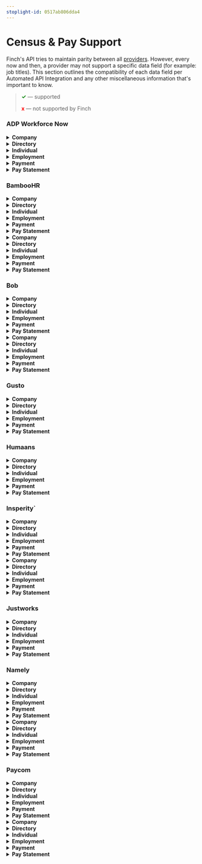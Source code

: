 ```yaml
---
stoplight-id: 0517ab806dda4
---
```


# Census & Pay Support

Finch's API tries to maintain parity between all [providers](./Providers.md). However, every now and then, a provider may not support a specific data field (for example: job titles). This section outlines the compatibility of each data field per Automated API Integration and any other miscellaneous information that's important to know.

<!-- theme: info -->

> <strong><span style="color:green">✓</span></strong> — supported
>
> <strong><span style="color:red">x</span></strong> — not supported by Finch

### ADP Workforce Now
<!--
type: tab
title: Credentials
-->
<details>
<summary><strong style="display:inline">Company</strong></summary>


  Field | Support
  ---- | -----
  `id` | <strong><span style="color:green">✓</span></strong>
  `legal_name` | <strong><span style="color:green">✓</span></strong>
  `entity.type` | <strong><span style="color:green">✓</span></strong>
  `entity.subtype` | <strong><span style="color:green">✓</span></strong>
  `primary_email` | <strong><span style="color:green">✓</span></strong>
  `primary_phone_number` | <strong><span style="color:green">✓</span></strong>
  `ein` | <strong><span style="color:green">✓</span></strong>
  `departments[]` | <strong><span style="color:green">✓</span></strong>
  `departments[].parent`| <strong><span style="color:green">✓</span></strong>
  `departments[].parent.name`| <strong><span style="color:green">✓</span></strong>
  `locations[].line1` | <strong><span style="color:red">x</span></strong>
  `locations[].line2` | <strong><span style="color:red">x</span></strong>
  `locations[].city` | <strong><span style="color:red">x</span></strong>
  `locations[].state` |<strong><span style="color:red">x</span></strong>
  `locations[].postal_code` | <strong><span style="color:red">x</span></strong>
  `locations[].country` | <strong><span style="color:red">x</span></strong>
  `accounts[].routing_number` | <strong><span style="color:red">x</span></strong>
  `accounts[].account_name` | <strong><span style="color:red">x</span></strong>
  `accounts[].institution_name` | <strong><span style="color:red">x</span></strong>
  `accounts[].account_type` | <strong><span style="color:red">x</span></strong>
  `accounts[].account_number` | <strong><span style="color:red">x</span></strong>

</details>

<details>
<summary><strong style="display:inline">Directory</strong></summary>

  Field | Support
  --- | ---
  `id` | <strong><span style="color:green">✓</span></strong>
  `first_name` | <strong><span style="color:green">✓</span></strong>
  `middle_name` | <strong><span style="color:green">✓</span></strong>
  `last_name` | <strong><span style="color:green">✓</span></strong>
  `manager.id` | <strong><span style="color:green">✓</span></strong>
  `department.name` | <strong><span style="color:green">✓</span></strong>
  `is_active` | <strong><span style="color:green">✓</span></strong>

</details>

<details>
<summary><strong style="display:inline">Individual</strong></summary>


  Field | Support
  --- | ---
  `id` | <strong><span style="color:green">✓</span></strong>
  `first_name` | <strong><span style="color:green">✓</span></strong>
  `middle_name` | <strong><span style="color:green">✓</span></strong>
  `last_name` | <strong><span style="color:green">✓</span></strong>
  `manager.id` | <strong><span style="color:green">✓</span></strong>
  `department.name` | <strong><span style="color:green">✓</span></strong>
  `is_active` | <strong><span style="color:green">✓</span></strong>

</details>

<details>
<summary><strong style="display:inline">Employment</strong></summary>


  Field | Support
  --- | ---
  `id` | <strong><span style="color:green">✓</span></strong>
  `first_name` | <strong><span style="color:green">✓</span></strong>
  `middle_name` | <strong><span style="color:green">✓</span></strong>
  `last_name` | <strong><span style="color:green">✓</span></strong>
  `manager.id` | <strong><span style="color:green">✓</span></strong>
  `department.name` | <strong><span style="color:green">✓</span></strong>
  `is_active` | <strong><span style="color:green">✓</span></strong>

</details>

<details>
<summary><strong style="display:inline">Payment</strong></summary>


  Field | Support
  --- | ---
  `id` | <strong><span style="color:green">✓</span></strong>
  `first_name` | <strong><span style="color:green">✓</span></strong>
  `middle_name` | <strong><span style="color:green">✓</span></strong>
  `last_name` | <strong><span style="color:green">✓</span></strong>
  `manager.id` | <strong><span style="color:green">✓</span></strong>
  `department.name` | <strong><span style="color:green">✓</span></strong>
  `is_active` | <strong><span style="color:green">✓</span></strong>

</details>

<details>
<summary><strong style="display:inline">Pay Statement</strong></summary>


  Field | Support
  --- | ---
  `id` | <strong><span style="color:green">✓</span></strong>
  `first_name` | <strong><span style="color:green">✓</span></strong>
  `middle_name` | <strong><span style="color:green">✓</span></strong>
  `last_name` | <strong><span style="color:green">✓</span></strong>
  `manager.id` | <strong><span style="color:green">✓</span></strong>
  `department.name` | <strong><span style="color:green">✓</span></strong>
  `is_active` | <strong><span style="color:green">✓</span></strong>

</details>

<!-- type: tab-end -->

### BambooHR
<!--
type: tab
title: Credentials
-->
<details>
<summary><strong style="display:inline">Company</strong></summary>


  Field | Support
  ---- | -----
  `id` | <strong><span style="color:green">✓</span></strong>
  `legal_name` | <strong><span style="color:green">✓</span></strong>
  `entity.type` | <strong><span style="color:green">✓</span></strong>
  `entity.subtype` | <strong><span style="color:green">✓</span></strong>
  `primary_email` | <strong><span style="color:green">✓</span></strong>
  `primary_phone_number` | <strong><span style="color:green">✓</span></strong>
  `ein` | <strong><span style="color:green">✓</span></strong>
  `departments[]` | <strong><span style="color:green">✓</span></strong>
  `departments[].parent`| <strong><span style="color:green">✓</span></strong>
  `departments[].parent.name`| <strong><span style="color:green">✓</span></strong>
  `locations[].line1` | <strong><span style="color:red">x</span></strong>
  `locations[].line2` | <strong><span style="color:red">x</span></strong>
  `locations[].city` | <strong><span style="color:red">x</span></strong>
  `locations[].state` |<strong><span style="color:red">x</span></strong>
  `locations[].postal_code` | <strong><span style="color:red">x</span></strong>
  `locations[].country` | <strong><span style="color:red">x</span></strong>
  `accounts[].routing_number` | <strong><span style="color:red">x</span></strong>
  `accounts[].account_name` | <strong><span style="color:red">x</span></strong>
  `accounts[].institution_name` | <strong><span style="color:red">x</span></strong>
  `accounts[].account_type` | <strong><span style="color:red">x</span></strong>
  `accounts[].account_number` | <strong><span style="color:red">x</span></strong>

</details>

<details>
<summary><strong style="display:inline">Directory</strong></summary>

  Field | Support
  --- | ---
  `id` | <strong><span style="color:green">✓</span></strong>
  `first_name` | <strong><span style="color:green">✓</span></strong>
  `middle_name` | <strong><span style="color:green">✓</span></strong>
  `last_name` | <strong><span style="color:green">✓</span></strong>
  `manager.id` | <strong><span style="color:green">✓</span></strong>
  `department.name` | <strong><span style="color:green">✓</span></strong>
  `is_active` | <strong><span style="color:green">✓</span></strong>

</details>

<details>
<summary><strong style="display:inline">Individual</strong></summary>


  Field | Support
  --- | ---
  `id` | <strong><span style="color:green">✓</span></strong>
  `first_name` | <strong><span style="color:green">✓</span></strong>
  `middle_name` | <strong><span style="color:green">✓</span></strong>
  `last_name` | <strong><span style="color:green">✓</span></strong>
  `manager.id` | <strong><span style="color:green">✓</span></strong>
  `department.name` | <strong><span style="color:green">✓</span></strong>
  `is_active` | <strong><span style="color:green">✓</span></strong>

</details>

<details>
<summary><strong style="display:inline">Employment</strong></summary>


  Field | Support
  --- | ---
  `id` | <strong><span style="color:green">✓</span></strong>
  `first_name` | <strong><span style="color:green">✓</span></strong>
  `middle_name` | <strong><span style="color:green">✓</span></strong>
  `last_name` | <strong><span style="color:green">✓</span></strong>
  `manager.id` | <strong><span style="color:green">✓</span></strong>
  `department.name` | <strong><span style="color:green">✓</span></strong>
  `is_active` | <strong><span style="color:green">✓</span></strong>

</details>

<details>
<summary><strong style="display:inline">Payment</strong></summary>


  Field | Support
  --- | ---
  `id` | <strong><span style="color:green">✓</span></strong>
  `first_name` | <strong><span style="color:green">✓</span></strong>
  `middle_name` | <strong><span style="color:green">✓</span></strong>
  `last_name` | <strong><span style="color:green">✓</span></strong>
  `manager.id` | <strong><span style="color:green">✓</span></strong>
  `department.name` | <strong><span style="color:green">✓</span></strong>
  `is_active` | <strong><span style="color:green">✓</span></strong>

</details>

<details>
<summary><strong style="display:inline">Pay Statement</strong></summary>


  Field | Support
  --- | ---
  `id` | <strong><span style="color:green">✓</span></strong>
  `first_name` | <strong><span style="color:green">✓</span></strong>
  `middle_name` | <strong><span style="color:green">✓</span></strong>
  `last_name` | <strong><span style="color:green">✓</span></strong>
  `manager.id` | <strong><span style="color:green">✓</span></strong>
  `department.name` | <strong><span style="color:green">✓</span></strong>
  `is_active` | <strong><span style="color:green">✓</span></strong>

</details>


<!--
type: tab
title: API
-->
<details>
<summary><strong style="display:inline">Company</strong></summary>


  Field | Support
  ---- | -----
  `id` | <strong><span style="color:green">✓</span></strong>
  `legal_name` | <strong><span style="color:green">✓</span></strong>
  `entity.type` | <strong><span style="color:green">✓</span></strong>
  `entity.subtype` | <strong><span style="color:green">✓</span></strong>
  `primary_email` | <strong><span style="color:green">✓</span></strong>
  `primary_phone_number` | <strong><span style="color:green">✓</span></strong>
  `ein` | <strong><span style="color:green">✓</span></strong>
  `departments[]` | <strong><span style="color:green">✓</span></strong>
  `departments[].parent`| <strong><span style="color:green">✓</span></strong>
  `departments[].parent.name`| <strong><span style="color:green">✓</span></strong>
  `locations[].line1` | <strong><span style="color:red">x</span></strong>
  `locations[].line2` | <strong><span style="color:red">x</span></strong>
  `locations[].city` | <strong><span style="color:red">x</span></strong>
  `locations[].state` |<strong><span style="color:red">x</span></strong>
  `locations[].postal_code` | <strong><span style="color:red">x</span></strong>
  `locations[].country` | <strong><span style="color:red">x</span></strong>
  `accounts[].routing_number` | <strong><span style="color:red">x</span></strong>
  `accounts[].account_name` | <strong><span style="color:red">x</span></strong>
  `accounts[].institution_name` | <strong><span style="color:red">x</span></strong>
  `accounts[].account_type` | <strong><span style="color:red">x</span></strong>
  `accounts[].account_number` | <strong><span style="color:red">x</span></strong>

</details>

<details>
<summary><strong style="display:inline">Directory</strong></summary>

  Field | Support
  --- | ---
  `id` | <strong><span style="color:green">✓</span></strong>
  `first_name` | <strong><span style="color:green">✓</span></strong>
  `middle_name` | <strong><span style="color:green">✓</span></strong>
  `last_name` | <strong><span style="color:green">✓</span></strong>
  `manager.id` | <strong><span style="color:green">✓</span></strong>
  `department.name` | <strong><span style="color:green">✓</span></strong>
  `is_active` | <strong><span style="color:green">✓</span></strong>

</details>

<details>
<summary><strong style="display:inline">Individual</strong></summary>


  Field | Support
  --- | ---
  `id` | <strong><span style="color:green">✓</span></strong>
  `first_name` | <strong><span style="color:green">✓</span></strong>
  `middle_name` | <strong><span style="color:green">✓</span></strong>
  `last_name` | <strong><span style="color:green">✓</span></strong>
  `manager.id` | <strong><span style="color:green">✓</span></strong>
  `department.name` | <strong><span style="color:green">✓</span></strong>
  `is_active` | <strong><span style="color:green">✓</span></strong>

</details>

<details>
<summary><strong style="display:inline">Employment</strong></summary>


  Field | Support
  --- | ---
  `id` | <strong><span style="color:green">✓</span></strong>
  `first_name` | <strong><span style="color:green">✓</span></strong>
  `middle_name` | <strong><span style="color:green">✓</span></strong>
  `last_name` | <strong><span style="color:green">✓</span></strong>
  `manager.id` | <strong><span style="color:green">✓</span></strong>
  `department.name` | <strong><span style="color:green">✓</span></strong>
  `is_active` | <strong><span style="color:green">✓</span></strong>

</details>

<details>
<summary><strong style="display:inline">Payment</strong></summary>


  Field | Support
  --- | ---
  `id` | <strong><span style="color:green">✓</span></strong>
  `first_name` | <strong><span style="color:green">✓</span></strong>
  `middle_name` | <strong><span style="color:green">✓</span></strong>
  `last_name` | <strong><span style="color:green">✓</span></strong>
  `manager.id` | <strong><span style="color:green">✓</span></strong>
  `department.name` | <strong><span style="color:green">✓</span></strong>
  `is_active` | <strong><span style="color:green">✓</span></strong>

</details>

<details>
<summary><strong style="display:inline">Pay Statement</strong></summary>


  Field | Support
  --- | ---
  `id` | <strong><span style="color:green">✓</span></strong>
  `first_name` | <strong><span style="color:green">✓</span></strong>
  `middle_name` | <strong><span style="color:green">✓</span></strong>
  `last_name` | <strong><span style="color:green">✓</span></strong>
  `manager.id` | <strong><span style="color:green">✓</span></strong>
  `department.name` | <strong><span style="color:green">✓</span></strong>
  `is_active` | <strong><span style="color:green">✓</span></strong>

</details>

<!-- type: tab-end -->

### Bob
<!--
type: tab
title: Credentials
-->
<details>
<summary><strong style="display:inline">Company</strong></summary>


  Field | Support
  ---- | -----
  `id` | <strong><span style="color:green">✓</span></strong>
  `legal_name` | <strong><span style="color:green">✓</span></strong>
  `entity.type` | <strong><span style="color:green">✓</span></strong>
  `entity.subtype` | <strong><span style="color:green">✓</span></strong>
  `primary_email` | <strong><span style="color:green">✓</span></strong>
  `primary_phone_number` | <strong><span style="color:green">✓</span></strong>
  `ein` | <strong><span style="color:green">✓</span></strong>
  `departments[]` | <strong><span style="color:green">✓</span></strong>
  `departments[].parent`| <strong><span style="color:green">✓</span></strong>
  `departments[].parent.name`| <strong><span style="color:green">✓</span></strong>
  `locations[].line1` | <strong><span style="color:red">x</span></strong>
  `locations[].line2` | <strong><span style="color:red">x</span></strong>
  `locations[].city` | <strong><span style="color:red">x</span></strong>
  `locations[].state` |<strong><span style="color:red">x</span></strong>
  `locations[].postal_code` | <strong><span style="color:red">x</span></strong>
  `locations[].country` | <strong><span style="color:red">x</span></strong>
  `accounts[].routing_number` | <strong><span style="color:red">x</span></strong>
  `accounts[].account_name` | <strong><span style="color:red">x</span></strong>
  `accounts[].institution_name` | <strong><span style="color:red">x</span></strong>
  `accounts[].account_type` | <strong><span style="color:red">x</span></strong>
  `accounts[].account_number` | <strong><span style="color:red">x</span></strong>

</details>

<details>
<summary><strong style="display:inline">Directory</strong></summary>

  Field | Support
  --- | ---
  `id` | <strong><span style="color:green">✓</span></strong>
  `first_name` | <strong><span style="color:green">✓</span></strong>
  `middle_name` | <strong><span style="color:green">✓</span></strong>
  `last_name` | <strong><span style="color:green">✓</span></strong>
  `manager.id` | <strong><span style="color:green">✓</span></strong>
  `department.name` | <strong><span style="color:green">✓</span></strong>
  `is_active` | <strong><span style="color:green">✓</span></strong>

</details>

<details>
<summary><strong style="display:inline">Individual</strong></summary>


  Field | Support
  --- | ---
  `id` | <strong><span style="color:green">✓</span></strong>
  `first_name` | <strong><span style="color:green">✓</span></strong>
  `middle_name` | <strong><span style="color:green">✓</span></strong>
  `last_name` | <strong><span style="color:green">✓</span></strong>
  `manager.id` | <strong><span style="color:green">✓</span></strong>
  `department.name` | <strong><span style="color:green">✓</span></strong>
  `is_active` | <strong><span style="color:green">✓</span></strong>

</details>

<details>
<summary><strong style="display:inline">Employment</strong></summary>


  Field | Support
  --- | ---
  `id` | <strong><span style="color:green">✓</span></strong>
  `first_name` | <strong><span style="color:green">✓</span></strong>
  `middle_name` | <strong><span style="color:green">✓</span></strong>
  `last_name` | <strong><span style="color:green">✓</span></strong>
  `manager.id` | <strong><span style="color:green">✓</span></strong>
  `department.name` | <strong><span style="color:green">✓</span></strong>
  `is_active` | <strong><span style="color:green">✓</span></strong>

</details>

<details>
<summary><strong style="display:inline">Payment</strong></summary>


  Field | Support
  --- | ---
  `id` | <strong><span style="color:green">✓</span></strong>
  `first_name` | <strong><span style="color:green">✓</span></strong>
  `middle_name` | <strong><span style="color:green">✓</span></strong>
  `last_name` | <strong><span style="color:green">✓</span></strong>
  `manager.id` | <strong><span style="color:green">✓</span></strong>
  `department.name` | <strong><span style="color:green">✓</span></strong>
  `is_active` | <strong><span style="color:green">✓</span></strong>

</details>

<details>
<summary><strong style="display:inline">Pay Statement</strong></summary>


  Field | Support
  --- | ---
  `id` | <strong><span style="color:green">✓</span></strong>
  `first_name` | <strong><span style="color:green">✓</span></strong>
  `middle_name` | <strong><span style="color:green">✓</span></strong>
  `last_name` | <strong><span style="color:green">✓</span></strong>
  `manager.id` | <strong><span style="color:green">✓</span></strong>
  `department.name` | <strong><span style="color:green">✓</span></strong>
  `is_active` | <strong><span style="color:green">✓</span></strong>

</details>

<!--
type: tab
title: API
-->
<details>
<summary><strong style="display:inline">Company</strong></summary>


  Field | Support
  ---- | -----
  `id` | <strong><span style="color:green">✓</span></strong>
  `legal_name` | <strong><span style="color:green">✓</span></strong>
  `entity.type` | <strong><span style="color:green">✓</span></strong>
  `entity.subtype` | <strong><span style="color:green">✓</span></strong>
  `primary_email` | <strong><span style="color:green">✓</span></strong>
  `primary_phone_number` | <strong><span style="color:green">✓</span></strong>
  `ein` | <strong><span style="color:green">✓</span></strong>
  `departments[]` | <strong><span style="color:green">✓</span></strong>
  `departments[].parent`| <strong><span style="color:green">✓</span></strong>
  `departments[].parent.name`| <strong><span style="color:green">✓</span></strong>
  `locations[].line1` | <strong><span style="color:red">x</span></strong>
  `locations[].line2` | <strong><span style="color:red">x</span></strong>
  `locations[].city` | <strong><span style="color:red">x</span></strong>
  `locations[].state` |<strong><span style="color:red">x</span></strong>
  `locations[].postal_code` | <strong><span style="color:red">x</span></strong>
  `locations[].country` | <strong><span style="color:red">x</span></strong>
  `accounts[].routing_number` | <strong><span style="color:red">x</span></strong>
  `accounts[].account_name` | <strong><span style="color:red">x</span></strong>
  `accounts[].institution_name` | <strong><span style="color:red">x</span></strong>
  `accounts[].account_type` | <strong><span style="color:red">x</span></strong>
  `accounts[].account_number` | <strong><span style="color:red">x</span></strong>

</details>

<details>
<summary><strong style="display:inline">Directory</strong></summary>

  Field | Support
  --- | ---
  `id` | <strong><span style="color:green">✓</span></strong>
  `first_name` | <strong><span style="color:green">✓</span></strong>
  `middle_name` | <strong><span style="color:green">✓</span></strong>
  `last_name` | <strong><span style="color:green">✓</span></strong>
  `manager.id` | <strong><span style="color:green">✓</span></strong>
  `department.name` | <strong><span style="color:green">✓</span></strong>
  `is_active` | <strong><span style="color:green">✓</span></strong>

</details>

<details>
<summary><strong style="display:inline">Individual</strong></summary>


  Field | Support
  --- | ---
  `id` | <strong><span style="color:green">✓</span></strong>
  `first_name` | <strong><span style="color:green">✓</span></strong>
  `middle_name` | <strong><span style="color:green">✓</span></strong>
  `last_name` | <strong><span style="color:green">✓</span></strong>
  `manager.id` | <strong><span style="color:green">✓</span></strong>
  `department.name` | <strong><span style="color:green">✓</span></strong>
  `is_active` | <strong><span style="color:green">✓</span></strong>

</details>

<details>
<summary><strong style="display:inline">Employment</strong></summary>


  Field | Support
  --- | ---
  `id` | <strong><span style="color:green">✓</span></strong>
  `first_name` | <strong><span style="color:green">✓</span></strong>
  `middle_name` | <strong><span style="color:green">✓</span></strong>
  `last_name` | <strong><span style="color:green">✓</span></strong>
  `manager.id` | <strong><span style="color:green">✓</span></strong>
  `department.name` | <strong><span style="color:green">✓</span></strong>
  `is_active` | <strong><span style="color:green">✓</span></strong>

</details>

<details>
<summary><strong style="display:inline">Payment</strong></summary>


  Field | Support
  --- | ---
  `id` | <strong><span style="color:green">✓</span></strong>
  `first_name` | <strong><span style="color:green">✓</span></strong>
  `middle_name` | <strong><span style="color:green">✓</span></strong>
  `last_name` | <strong><span style="color:green">✓</span></strong>
  `manager.id` | <strong><span style="color:green">✓</span></strong>
  `department.name` | <strong><span style="color:green">✓</span></strong>
  `is_active` | <strong><span style="color:green">✓</span></strong>

</details>

<details>
<summary><strong style="display:inline">Pay Statement</strong></summary>


  Field | Support
  --- | ---
  `id` | <strong><span style="color:green">✓</span></strong>
  `first_name` | <strong><span style="color:green">✓</span></strong>
  `middle_name` | <strong><span style="color:green">✓</span></strong>
  `last_name` | <strong><span style="color:green">✓</span></strong>
  `manager.id` | <strong><span style="color:green">✓</span></strong>
  `department.name` | <strong><span style="color:green">✓</span></strong>
  `is_active` | <strong><span style="color:green">✓</span></strong>

</details>

<!-- type: tab-end -->

### Gusto
<!--
type: tab
title: Credentials
-->
<details>
<summary><strong style="display:inline">Company</strong></summary>


  Field | Support
  ---- | -----
  `id` | <strong><span style="color:green">✓</span></strong>
  `legal_name` | <strong><span style="color:green">✓</span></strong>
  `entity.type` | <strong><span style="color:green">✓</span></strong>
  `entity.subtype` | <strong><span style="color:green">✓</span></strong>
  `primary_email` | <strong><span style="color:green">✓</span></strong>
  `primary_phone_number` | <strong><span style="color:green">✓</span></strong>
  `ein` | <strong><span style="color:green">✓</span></strong>
  `departments[]` | <strong><span style="color:green">✓</span></strong>
  `departments[].parent`| <strong><span style="color:green">✓</span></strong>
  `departments[].parent.name`| <strong><span style="color:green">✓</span></strong>
  `locations[].line1` | <strong><span style="color:red">x</span></strong>
  `locations[].line2` | <strong><span style="color:red">x</span></strong>
  `locations[].city` | <strong><span style="color:red">x</span></strong>
  `locations[].state` |<strong><span style="color:red">x</span></strong>
  `locations[].postal_code` | <strong><span style="color:red">x</span></strong>
  `locations[].country` | <strong><span style="color:red">x</span></strong>
  `accounts[].routing_number` | <strong><span style="color:red">x</span></strong>
  `accounts[].account_name` | <strong><span style="color:red">x</span></strong>
  `accounts[].institution_name` | <strong><span style="color:red">x</span></strong>
  `accounts[].account_type` | <strong><span style="color:red">x</span></strong>
  `accounts[].account_number` | <strong><span style="color:red">x</span></strong>

</details>

<details>
<summary><strong style="display:inline">Directory</strong></summary>

  Field | Support
  --- | ---
  `id` | <strong><span style="color:green">✓</span></strong>
  `first_name` | <strong><span style="color:green">✓</span></strong>
  `middle_name` | <strong><span style="color:green">✓</span></strong>
  `last_name` | <strong><span style="color:green">✓</span></strong>
  `manager.id` | <strong><span style="color:green">✓</span></strong>
  `department.name` | <strong><span style="color:green">✓</span></strong>
  `is_active` | <strong><span style="color:green">✓</span></strong>

</details>

<details>
<summary><strong style="display:inline">Individual</strong></summary>


  Field | Support
  --- | ---
  `id` | <strong><span style="color:green">✓</span></strong>
  `first_name` | <strong><span style="color:green">✓</span></strong>
  `middle_name` | <strong><span style="color:green">✓</span></strong>
  `last_name` | <strong><span style="color:green">✓</span></strong>
  `manager.id` | <strong><span style="color:green">✓</span></strong>
  `department.name` | <strong><span style="color:green">✓</span></strong>
  `is_active` | <strong><span style="color:green">✓</span></strong>

</details>

<details>
<summary><strong style="display:inline">Employment</strong></summary>


  Field | Support
  --- | ---
  `id` | <strong><span style="color:green">✓</span></strong>
  `first_name` | <strong><span style="color:green">✓</span></strong>
  `middle_name` | <strong><span style="color:green">✓</span></strong>
  `last_name` | <strong><span style="color:green">✓</span></strong>
  `manager.id` | <strong><span style="color:green">✓</span></strong>
  `department.name` | <strong><span style="color:green">✓</span></strong>
  `is_active` | <strong><span style="color:green">✓</span></strong>

</details>

<details>
<summary><strong style="display:inline">Payment</strong></summary>


  Field | Support
  --- | ---
  `id` | <strong><span style="color:green">✓</span></strong>
  `first_name` | <strong><span style="color:green">✓</span></strong>
  `middle_name` | <strong><span style="color:green">✓</span></strong>
  `last_name` | <strong><span style="color:green">✓</span></strong>
  `manager.id` | <strong><span style="color:green">✓</span></strong>
  `department.name` | <strong><span style="color:green">✓</span></strong>
  `is_active` | <strong><span style="color:green">✓</span></strong>

</details>

<details>
<summary><strong style="display:inline">Pay Statement</strong></summary>


  Field | Support
  --- | ---
  `id` | <strong><span style="color:green">✓</span></strong>
  `first_name` | <strong><span style="color:green">✓</span></strong>
  `middle_name` | <strong><span style="color:green">✓</span></strong>
  `last_name` | <strong><span style="color:green">✓</span></strong>
  `manager.id` | <strong><span style="color:green">✓</span></strong>
  `department.name` | <strong><span style="color:green">✓</span></strong>
  `is_active` | <strong><span style="color:green">✓</span></strong>

</details>

<!-- type: tab-end -->

### Humaans
<!--
type: tab
title: API
-->
<details>
<summary><strong style="display:inline">Company</strong></summary>


  Field | Support
  ---- | -----
  `id` | <strong><span style="color:green">✓</span></strong>
  `legal_name` | <strong><span style="color:green">✓</span></strong>
  `entity.type` | <strong><span style="color:green">✓</span></strong>
  `entity.subtype` | <strong><span style="color:green">✓</span></strong>
  `primary_email` | <strong><span style="color:green">✓</span></strong>
  `primary_phone_number` | <strong><span style="color:green">✓</span></strong>
  `ein` | <strong><span style="color:green">✓</span></strong>
  `departments[]` | <strong><span style="color:green">✓</span></strong>
  `departments[].parent`| <strong><span style="color:green">✓</span></strong>
  `departments[].parent.name`| <strong><span style="color:green">✓</span></strong>
  `locations[].line1` | <strong><span style="color:red">x</span></strong>
  `locations[].line2` | <strong><span style="color:red">x</span></strong>
  `locations[].city` | <strong><span style="color:red">x</span></strong>
  `locations[].state` |<strong><span style="color:red">x</span></strong>
  `locations[].postal_code` | <strong><span style="color:red">x</span></strong>
  `locations[].country` | <strong><span style="color:red">x</span></strong>
  `accounts[].routing_number` | <strong><span style="color:red">x</span></strong>
  `accounts[].account_name` | <strong><span style="color:red">x</span></strong>
  `accounts[].institution_name` | <strong><span style="color:red">x</span></strong>
  `accounts[].account_type` | <strong><span style="color:red">x</span></strong>
  `accounts[].account_number` | <strong><span style="color:red">x</span></strong>

</details>

<details>
<summary><strong style="display:inline">Directory</strong></summary>

  Field | Support
  --- | ---
  `id` | <strong><span style="color:green">✓</span></strong>
  `first_name` | <strong><span style="color:green">✓</span></strong>
  `middle_name` | <strong><span style="color:green">✓</span></strong>
  `last_name` | <strong><span style="color:green">✓</span></strong>
  `manager.id` | <strong><span style="color:green">✓</span></strong>
  `department.name` | <strong><span style="color:green">✓</span></strong>
  `is_active` | <strong><span style="color:green">✓</span></strong>

</details>

<details>
<summary><strong style="display:inline">Individual</strong></summary>


  Field | Support
  --- | ---
  `id` | <strong><span style="color:green">✓</span></strong>
  `first_name` | <strong><span style="color:green">✓</span></strong>
  `middle_name` | <strong><span style="color:green">✓</span></strong>
  `last_name` | <strong><span style="color:green">✓</span></strong>
  `manager.id` | <strong><span style="color:green">✓</span></strong>
  `department.name` | <strong><span style="color:green">✓</span></strong>
  `is_active` | <strong><span style="color:green">✓</span></strong>

</details>

<details>
<summary><strong style="display:inline">Employment</strong></summary>


  Field | Support
  --- | ---
  `id` | <strong><span style="color:green">✓</span></strong>
  `first_name` | <strong><span style="color:green">✓</span></strong>
  `middle_name` | <strong><span style="color:green">✓</span></strong>
  `last_name` | <strong><span style="color:green">✓</span></strong>
  `manager.id` | <strong><span style="color:green">✓</span></strong>
  `department.name` | <strong><span style="color:green">✓</span></strong>
  `is_active` | <strong><span style="color:green">✓</span></strong>

</details>

<details>
<summary><strong style="display:inline">Payment</strong></summary>


  Field | Support
  --- | ---
  `id` | <strong><span style="color:green">✓</span></strong>
  `first_name` | <strong><span style="color:green">✓</span></strong>
  `middle_name` | <strong><span style="color:green">✓</span></strong>
  `last_name` | <strong><span style="color:green">✓</span></strong>
  `manager.id` | <strong><span style="color:green">✓</span></strong>
  `department.name` | <strong><span style="color:green">✓</span></strong>
  `is_active` | <strong><span style="color:green">✓</span></strong>

</details>

<details>
<summary><strong style="display:inline">Pay Statement</strong></summary>


  Field | Support
  --- | ---
  `id` | <strong><span style="color:green">✓</span></strong>
  `first_name` | <strong><span style="color:green">✓</span></strong>
  `middle_name` | <strong><span style="color:green">✓</span></strong>
  `last_name` | <strong><span style="color:green">✓</span></strong>
  `manager.id` | <strong><span style="color:green">✓</span></strong>
  `department.name` | <strong><span style="color:green">✓</span></strong>
  `is_active` | <strong><span style="color:green">✓</span></strong>

</details>

<!-- type: tab-end -->

### Insperity`
<!--
type: tab
title: Credentials
-->
<details>
<summary><strong style="display:inline">Company</strong></summary>


  Field | Support
  ---- | -----
  `id` | <strong><span style="color:green">✓</span></strong>
  `legal_name` | <strong><span style="color:green">✓</span></strong>
  `entity.type` | <strong><span style="color:green">✓</span></strong>
  `entity.subtype` | <strong><span style="color:green">✓</span></strong>
  `primary_email` | <strong><span style="color:green">✓</span></strong>
  `primary_phone_number` | <strong><span style="color:green">✓</span></strong>
  `ein` | <strong><span style="color:green">✓</span></strong>
  `departments[]` | <strong><span style="color:green">✓</span></strong>
  `departments[].parent`| <strong><span style="color:green">✓</span></strong>
  `departments[].parent.name`| <strong><span style="color:green">✓</span></strong>
  `locations[].line1` | <strong><span style="color:red">x</span></strong>
  `locations[].line2` | <strong><span style="color:red">x</span></strong>
  `locations[].city` | <strong><span style="color:red">x</span></strong>
  `locations[].state` |<strong><span style="color:red">x</span></strong>
  `locations[].postal_code` | <strong><span style="color:red">x</span></strong>
  `locations[].country` | <strong><span style="color:red">x</span></strong>
  `accounts[].routing_number` | <strong><span style="color:red">x</span></strong>
  `accounts[].account_name` | <strong><span style="color:red">x</span></strong>
  `accounts[].institution_name` | <strong><span style="color:red">x</span></strong>
  `accounts[].account_type` | <strong><span style="color:red">x</span></strong>
  `accounts[].account_number` | <strong><span style="color:red">x</span></strong>

</details>

<details>
<summary><strong style="display:inline">Directory</strong></summary>

  Field | Support
  --- | ---
  `id` | <strong><span style="color:green">✓</span></strong>
  `first_name` | <strong><span style="color:green">✓</span></strong>
  `middle_name` | <strong><span style="color:green">✓</span></strong>
  `last_name` | <strong><span style="color:green">✓</span></strong>
  `manager.id` | <strong><span style="color:green">✓</span></strong>
  `department.name` | <strong><span style="color:green">✓</span></strong>
  `is_active` | <strong><span style="color:green">✓</span></strong>

</details>

<details>
<summary><strong style="display:inline">Individual</strong></summary>


  Field | Support
  --- | ---
  `id` | <strong><span style="color:green">✓</span></strong>
  `first_name` | <strong><span style="color:green">✓</span></strong>
  `middle_name` | <strong><span style="color:green">✓</span></strong>
  `last_name` | <strong><span style="color:green">✓</span></strong>
  `manager.id` | <strong><span style="color:green">✓</span></strong>
  `department.name` | <strong><span style="color:green">✓</span></strong>
  `is_active` | <strong><span style="color:green">✓</span></strong>

</details>

<details>
<summary><strong style="display:inline">Employment</strong></summary>


  Field | Support
  --- | ---
  `id` | <strong><span style="color:green">✓</span></strong>
  `first_name` | <strong><span style="color:green">✓</span></strong>
  `middle_name` | <strong><span style="color:green">✓</span></strong>
  `last_name` | <strong><span style="color:green">✓</span></strong>
  `manager.id` | <strong><span style="color:green">✓</span></strong>
  `department.name` | <strong><span style="color:green">✓</span></strong>
  `is_active` | <strong><span style="color:green">✓</span></strong>

</details>

<details>
<summary><strong style="display:inline">Payment</strong></summary>


  Field | Support
  --- | ---
  `id` | <strong><span style="color:green">✓</span></strong>
  `first_name` | <strong><span style="color:green">✓</span></strong>
  `middle_name` | <strong><span style="color:green">✓</span></strong>
  `last_name` | <strong><span style="color:green">✓</span></strong>
  `manager.id` | <strong><span style="color:green">✓</span></strong>
  `department.name` | <strong><span style="color:green">✓</span></strong>
  `is_active` | <strong><span style="color:green">✓</span></strong>

</details>

<details>
<summary><strong style="display:inline">Pay Statement</strong></summary>


  Field | Support
  --- | ---
  `id` | <strong><span style="color:green">✓</span></strong>
  `first_name` | <strong><span style="color:green">✓</span></strong>
  `middle_name` | <strong><span style="color:green">✓</span></strong>
  `last_name` | <strong><span style="color:green">✓</span></strong>
  `manager.id` | <strong><span style="color:green">✓</span></strong>
  `department.name` | <strong><span style="color:green">✓</span></strong>
  `is_active` | <strong><span style="color:green">✓</span></strong>

</details>

<!--
type: tab
title: API
-->
<details>
<summary><strong style="display:inline">Company</strong></summary>


  Field | Support
  ---- | -----
  `id` | <strong><span style="color:green">✓</span></strong>
  `legal_name` | <strong><span style="color:green">✓</span></strong>
  `entity.type` | <strong><span style="color:green">✓</span></strong>
  `entity.subtype` | <strong><span style="color:green">✓</span></strong>
  `primary_email` | <strong><span style="color:green">✓</span></strong>
  `primary_phone_number` | <strong><span style="color:green">✓</span></strong>
  `ein` | <strong><span style="color:green">✓</span></strong>
  `departments[]` | <strong><span style="color:green">✓</span></strong>
  `departments[].parent`| <strong><span style="color:green">✓</span></strong>
  `departments[].parent.name`| <strong><span style="color:green">✓</span></strong>
  `locations[].line1` | <strong><span style="color:red">x</span></strong>
  `locations[].line2` | <strong><span style="color:red">x</span></strong>
  `locations[].city` | <strong><span style="color:red">x</span></strong>
  `locations[].state` |<strong><span style="color:red">x</span></strong>
  `locations[].postal_code` | <strong><span style="color:red">x</span></strong>
  `locations[].country` | <strong><span style="color:red">x</span></strong>
  `accounts[].routing_number` | <strong><span style="color:red">x</span></strong>
  `accounts[].account_name` | <strong><span style="color:red">x</span></strong>
  `accounts[].institution_name` | <strong><span style="color:red">x</span></strong>
  `accounts[].account_type` | <strong><span style="color:red">x</span></strong>
  `accounts[].account_number` | <strong><span style="color:red">x</span></strong>

</details>

<details>
<summary><strong style="display:inline">Directory</strong></summary>

  Field | Support
  --- | ---
  `id` | <strong><span style="color:green">✓</span></strong>
  `first_name` | <strong><span style="color:green">✓</span></strong>
  `middle_name` | <strong><span style="color:green">✓</span></strong>
  `last_name` | <strong><span style="color:green">✓</span></strong>
  `manager.id` | <strong><span style="color:green">✓</span></strong>
  `department.name` | <strong><span style="color:green">✓</span></strong>
  `is_active` | <strong><span style="color:green">✓</span></strong>

</details>

<details>
<summary><strong style="display:inline">Individual</strong></summary>


  Field | Support
  --- | ---
  `id` | <strong><span style="color:green">✓</span></strong>
  `first_name` | <strong><span style="color:green">✓</span></strong>
  `middle_name` | <strong><span style="color:green">✓</span></strong>
  `last_name` | <strong><span style="color:green">✓</span></strong>
  `manager.id` | <strong><span style="color:green">✓</span></strong>
  `department.name` | <strong><span style="color:green">✓</span></strong>
  `is_active` | <strong><span style="color:green">✓</span></strong>

</details>

<details>
<summary><strong style="display:inline">Employment</strong></summary>


  Field | Support
  --- | ---
  `id` | <strong><span style="color:green">✓</span></strong>
  `first_name` | <strong><span style="color:green">✓</span></strong>
  `middle_name` | <strong><span style="color:green">✓</span></strong>
  `last_name` | <strong><span style="color:green">✓</span></strong>
  `manager.id` | <strong><span style="color:green">✓</span></strong>
  `department.name` | <strong><span style="color:green">✓</span></strong>
  `is_active` | <strong><span style="color:green">✓</span></strong>

</details>

<details>
<summary><strong style="display:inline">Payment</strong></summary>


  Field | Support
  --- | ---
  `id` | <strong><span style="color:green">✓</span></strong>
  `first_name` | <strong><span style="color:green">✓</span></strong>
  `middle_name` | <strong><span style="color:green">✓</span></strong>
  `last_name` | <strong><span style="color:green">✓</span></strong>
  `manager.id` | <strong><span style="color:green">✓</span></strong>
  `department.name` | <strong><span style="color:green">✓</span></strong>
  `is_active` | <strong><span style="color:green">✓</span></strong>

</details>

<details>
<summary><strong style="display:inline">Pay Statement</strong></summary>


  Field | Support
  --- | ---
  `id` | <strong><span style="color:green">✓</span></strong>
  `first_name` | <strong><span style="color:green">✓</span></strong>
  `middle_name` | <strong><span style="color:green">✓</span></strong>
  `last_name` | <strong><span style="color:green">✓</span></strong>
  `manager.id` | <strong><span style="color:green">✓</span></strong>
  `department.name` | <strong><span style="color:green">✓</span></strong>
  `is_active` | <strong><span style="color:green">✓</span></strong>

</details>

<!-- type: tab-end -->

### Justworks
<!--
type: tab
title: Credentials
-->
<details>
<summary><strong style="display:inline">Company</strong></summary>


  Field | Support
  ---- | -----
  `id` | <strong><span style="color:green">✓</span></strong>
  `legal_name` | <strong><span style="color:green">✓</span></strong>
  `entity.type` | <strong><span style="color:green">✓</span></strong>
  `entity.subtype` | <strong><span style="color:green">✓</span></strong>
  `primary_email` | <strong><span style="color:green">✓</span></strong>
  `primary_phone_number` | <strong><span style="color:green">✓</span></strong>
  `ein` | <strong><span style="color:green">✓</span></strong>
  `departments[]` | <strong><span style="color:green">✓</span></strong>
  `departments[].parent`| <strong><span style="color:green">✓</span></strong>
  `departments[].parent.name`| <strong><span style="color:green">✓</span></strong>
  `locations[].line1` | <strong><span style="color:red">x</span></strong>
  `locations[].line2` | <strong><span style="color:red">x</span></strong>
  `locations[].city` | <strong><span style="color:red">x</span></strong>
  `locations[].state` |<strong><span style="color:red">x</span></strong>
  `locations[].postal_code` | <strong><span style="color:red">x</span></strong>
  `locations[].country` | <strong><span style="color:red">x</span></strong>
  `accounts[].routing_number` | <strong><span style="color:red">x</span></strong>
  `accounts[].account_name` | <strong><span style="color:red">x</span></strong>
  `accounts[].institution_name` | <strong><span style="color:red">x</span></strong>
  `accounts[].account_type` | <strong><span style="color:red">x</span></strong>
  `accounts[].account_number` | <strong><span style="color:red">x</span></strong>

</details>

<details>
<summary><strong style="display:inline">Directory</strong></summary>

  Field | Support
  --- | ---
  `id` | <strong><span style="color:green">✓</span></strong>
  `first_name` | <strong><span style="color:green">✓</span></strong>
  `middle_name` | <strong><span style="color:green">✓</span></strong>
  `last_name` | <strong><span style="color:green">✓</span></strong>
  `manager.id` | <strong><span style="color:green">✓</span></strong>
  `department.name` | <strong><span style="color:green">✓</span></strong>
  `is_active` | <strong><span style="color:green">✓</span></strong>

</details>

<details>
<summary><strong style="display:inline">Individual</strong></summary>


  Field | Support
  --- | ---
  `id` | <strong><span style="color:green">✓</span></strong>
  `first_name` | <strong><span style="color:green">✓</span></strong>
  `middle_name` | <strong><span style="color:green">✓</span></strong>
  `last_name` | <strong><span style="color:green">✓</span></strong>
  `manager.id` | <strong><span style="color:green">✓</span></strong>
  `department.name` | <strong><span style="color:green">✓</span></strong>
  `is_active` | <strong><span style="color:green">✓</span></strong>

</details>

<details>
<summary><strong style="display:inline">Employment</strong></summary>


  Field | Support
  --- | ---
  `id` | <strong><span style="color:green">✓</span></strong>
  `first_name` | <strong><span style="color:green">✓</span></strong>
  `middle_name` | <strong><span style="color:green">✓</span></strong>
  `last_name` | <strong><span style="color:green">✓</span></strong>
  `manager.id` | <strong><span style="color:green">✓</span></strong>
  `department.name` | <strong><span style="color:green">✓</span></strong>
  `is_active` | <strong><span style="color:green">✓</span></strong>

</details>

<details>
<summary><strong style="display:inline">Payment</strong></summary>


  Field | Support
  --- | ---
  `id` | <strong><span style="color:green">✓</span></strong>
  `first_name` | <strong><span style="color:green">✓</span></strong>
  `middle_name` | <strong><span style="color:green">✓</span></strong>
  `last_name` | <strong><span style="color:green">✓</span></strong>
  `manager.id` | <strong><span style="color:green">✓</span></strong>
  `department.name` | <strong><span style="color:green">✓</span></strong>
  `is_active` | <strong><span style="color:green">✓</span></strong>

</details>

<details>
<summary><strong style="display:inline">Pay Statement</strong></summary>


  Field | Support
  --- | ---
  `id` | <strong><span style="color:green">✓</span></strong>
  `first_name` | <strong><span style="color:green">✓</span></strong>
  `middle_name` | <strong><span style="color:green">✓</span></strong>
  `last_name` | <strong><span style="color:green">✓</span></strong>
  `manager.id` | <strong><span style="color:green">✓</span></strong>
  `department.name` | <strong><span style="color:green">✓</span></strong>
  `is_active` | <strong><span style="color:green">✓</span></strong>

</details>

<!-- type: tab-end -->

### Namely
<!--
type: tab
title: Credentials
-->
<details>
<summary><strong style="display:inline">Company</strong></summary>


  Field | Support
  ---- | -----
  `id` | <strong><span style="color:green">✓</span></strong>
  `legal_name` | <strong><span style="color:green">✓</span></strong>
  `entity.type` | <strong><span style="color:green">✓</span></strong>
  `entity.subtype` | <strong><span style="color:green">✓</span></strong>
  `primary_email` | <strong><span style="color:green">✓</span></strong>
  `primary_phone_number` | <strong><span style="color:green">✓</span></strong>
  `ein` | <strong><span style="color:green">✓</span></strong>
  `departments[]` | <strong><span style="color:green">✓</span></strong>
  `departments[].parent`| <strong><span style="color:green">✓</span></strong>
  `departments[].parent.name`| <strong><span style="color:green">✓</span></strong>
  `locations[].line1` | <strong><span style="color:red">x</span></strong>
  `locations[].line2` | <strong><span style="color:red">x</span></strong>
  `locations[].city` | <strong><span style="color:red">x</span></strong>
  `locations[].state` |<strong><span style="color:red">x</span></strong>
  `locations[].postal_code` | <strong><span style="color:red">x</span></strong>
  `locations[].country` | <strong><span style="color:red">x</span></strong>
  `accounts[].routing_number` | <strong><span style="color:red">x</span></strong>
  `accounts[].account_name` | <strong><span style="color:red">x</span></strong>
  `accounts[].institution_name` | <strong><span style="color:red">x</span></strong>
  `accounts[].account_type` | <strong><span style="color:red">x</span></strong>
  `accounts[].account_number` | <strong><span style="color:red">x</span></strong>

</details>

<details>
<summary><strong style="display:inline">Directory</strong></summary>

  Field | Support
  --- | ---
  `id` | <strong><span style="color:green">✓</span></strong>
  `first_name` | <strong><span style="color:green">✓</span></strong>
  `middle_name` | <strong><span style="color:green">✓</span></strong>
  `last_name` | <strong><span style="color:green">✓</span></strong>
  `manager.id` | <strong><span style="color:green">✓</span></strong>
  `department.name` | <strong><span style="color:green">✓</span></strong>
  `is_active` | <strong><span style="color:green">✓</span></strong>

</details>

<details>
<summary><strong style="display:inline">Individual</strong></summary>


  Field | Support
  --- | ---
  `id` | <strong><span style="color:green">✓</span></strong>
  `first_name` | <strong><span style="color:green">✓</span></strong>
  `middle_name` | <strong><span style="color:green">✓</span></strong>
  `last_name` | <strong><span style="color:green">✓</span></strong>
  `manager.id` | <strong><span style="color:green">✓</span></strong>
  `department.name` | <strong><span style="color:green">✓</span></strong>
  `is_active` | <strong><span style="color:green">✓</span></strong>

</details>

<details>
<summary><strong style="display:inline">Employment</strong></summary>


  Field | Support
  --- | ---
  `id` | <strong><span style="color:green">✓</span></strong>
  `first_name` | <strong><span style="color:green">✓</span></strong>
  `middle_name` | <strong><span style="color:green">✓</span></strong>
  `last_name` | <strong><span style="color:green">✓</span></strong>
  `manager.id` | <strong><span style="color:green">✓</span></strong>
  `department.name` | <strong><span style="color:green">✓</span></strong>
  `is_active` | <strong><span style="color:green">✓</span></strong>

</details>

<details>
<summary><strong style="display:inline">Payment</strong></summary>


  Field | Support
  --- | ---
  `id` | <strong><span style="color:green">✓</span></strong>
  `first_name` | <strong><span style="color:green">✓</span></strong>
  `middle_name` | <strong><span style="color:green">✓</span></strong>
  `last_name` | <strong><span style="color:green">✓</span></strong>
  `manager.id` | <strong><span style="color:green">✓</span></strong>
  `department.name` | <strong><span style="color:green">✓</span></strong>
  `is_active` | <strong><span style="color:green">✓</span></strong>

</details>

<details>
<summary><strong style="display:inline">Pay Statement</strong></summary>


  Field | Support
  --- | ---
  `id` | <strong><span style="color:green">✓</span></strong>
  `first_name` | <strong><span style="color:green">✓</span></strong>
  `middle_name` | <strong><span style="color:green">✓</span></strong>
  `last_name` | <strong><span style="color:green">✓</span></strong>
  `manager.id` | <strong><span style="color:green">✓</span></strong>
  `department.name` | <strong><span style="color:green">✓</span></strong>
  `is_active` | <strong><span style="color:green">✓</span></strong>

</details>

<!--
type: tab
title: API
-->
<details>
<summary><strong style="display:inline">Company</strong></summary>


  Field | Support
  ---- | -----
  `id` | <strong><span style="color:green">✓</span></strong>
  `legal_name` | <strong><span style="color:green">✓</span></strong>
  `entity.type` | <strong><span style="color:green">✓</span></strong>
  `entity.subtype` | <strong><span style="color:green">✓</span></strong>
  `primary_email` | <strong><span style="color:green">✓</span></strong>
  `primary_phone_number` | <strong><span style="color:green">✓</span></strong>
  `ein` | <strong><span style="color:green">✓</span></strong>
  `departments[]` | <strong><span style="color:green">✓</span></strong>
  `departments[].parent`| <strong><span style="color:green">✓</span></strong>
  `departments[].parent.name`| <strong><span style="color:green">✓</span></strong>
  `locations[].line1` | <strong><span style="color:red">x</span></strong>
  `locations[].line2` | <strong><span style="color:red">x</span></strong>
  `locations[].city` | <strong><span style="color:red">x</span></strong>
  `locations[].state` |<strong><span style="color:red">x</span></strong>
  `locations[].postal_code` | <strong><span style="color:red">x</span></strong>
  `locations[].country` | <strong><span style="color:red">x</span></strong>
  `accounts[].routing_number` | <strong><span style="color:red">x</span></strong>
  `accounts[].account_name` | <strong><span style="color:red">x</span></strong>
  `accounts[].institution_name` | <strong><span style="color:red">x</span></strong>
  `accounts[].account_type` | <strong><span style="color:red">x</span></strong>
  `accounts[].account_number` | <strong><span style="color:red">x</span></strong>

</details>

<details>
<summary><strong style="display:inline">Directory</strong></summary>

  Field | Support
  --- | ---
  `id` | <strong><span style="color:green">✓</span></strong>
  `first_name` | <strong><span style="color:green">✓</span></strong>
  `middle_name` | <strong><span style="color:green">✓</span></strong>
  `last_name` | <strong><span style="color:green">✓</span></strong>
  `manager.id` | <strong><span style="color:green">✓</span></strong>
  `department.name` | <strong><span style="color:green">✓</span></strong>
  `is_active` | <strong><span style="color:green">✓</span></strong>

</details>

<details>
<summary><strong style="display:inline">Individual</strong></summary>


  Field | Support
  --- | ---
  `id` | <strong><span style="color:green">✓</span></strong>
  `first_name` | <strong><span style="color:green">✓</span></strong>
  `middle_name` | <strong><span style="color:green">✓</span></strong>
  `last_name` | <strong><span style="color:green">✓</span></strong>
  `manager.id` | <strong><span style="color:green">✓</span></strong>
  `department.name` | <strong><span style="color:green">✓</span></strong>
  `is_active` | <strong><span style="color:green">✓</span></strong>

</details>

<details>
<summary><strong style="display:inline">Employment</strong></summary>


  Field | Support
  --- | ---
  `id` | <strong><span style="color:green">✓</span></strong>
  `first_name` | <strong><span style="color:green">✓</span></strong>
  `middle_name` | <strong><span style="color:green">✓</span></strong>
  `last_name` | <strong><span style="color:green">✓</span></strong>
  `manager.id` | <strong><span style="color:green">✓</span></strong>
  `department.name` | <strong><span style="color:green">✓</span></strong>
  `is_active` | <strong><span style="color:green">✓</span></strong>

</details>

<details>
<summary><strong style="display:inline">Payment</strong></summary>


  Field | Support
  --- | ---
  `id` | <strong><span style="color:green">✓</span></strong>
  `first_name` | <strong><span style="color:green">✓</span></strong>
  `middle_name` | <strong><span style="color:green">✓</span></strong>
  `last_name` | <strong><span style="color:green">✓</span></strong>
  `manager.id` | <strong><span style="color:green">✓</span></strong>
  `department.name` | <strong><span style="color:green">✓</span></strong>
  `is_active` | <strong><span style="color:green">✓</span></strong>

</details>

<details>
<summary><strong style="display:inline">Pay Statement</strong></summary>


  Field | Support
  --- | ---
  `id` | <strong><span style="color:green">✓</span></strong>
  `first_name` | <strong><span style="color:green">✓</span></strong>
  `middle_name` | <strong><span style="color:green">✓</span></strong>
  `last_name` | <strong><span style="color:green">✓</span></strong>
  `manager.id` | <strong><span style="color:green">✓</span></strong>
  `department.name` | <strong><span style="color:green">✓</span></strong>
  `is_active` | <strong><span style="color:green">✓</span></strong>

</details>

<!-- type: tab-end -->

### Paycom
<!--
type: tab
title: Credentials
-->
<details>
<summary><strong style="display:inline">Company</strong></summary>


  Field | Support
  ---- | -----
  `id` | <strong><span style="color:green">✓</span></strong>
  `legal_name` | <strong><span style="color:green">✓</span></strong>
  `entity.type` | <strong><span style="color:green">✓</span></strong>
  `entity.subtype` | <strong><span style="color:green">✓</span></strong>
  `primary_email` | <strong><span style="color:green">✓</span></strong>
  `primary_phone_number` | <strong><span style="color:green">✓</span></strong>
  `ein` | <strong><span style="color:green">✓</span></strong>
  `departments[]` | <strong><span style="color:green">✓</span></strong>
  `departments[].parent`| <strong><span style="color:green">✓</span></strong>
  `departments[].parent.name`| <strong><span style="color:green">✓</span></strong>
  `locations[].line1` | <strong><span style="color:red">x</span></strong>
  `locations[].line2` | <strong><span style="color:red">x</span></strong>
  `locations[].city` | <strong><span style="color:red">x</span></strong>
  `locations[].state` |<strong><span style="color:red">x</span></strong>
  `locations[].postal_code` | <strong><span style="color:red">x</span></strong>
  `locations[].country` | <strong><span style="color:red">x</span></strong>
  `accounts[].routing_number` | <strong><span style="color:red">x</span></strong>
  `accounts[].account_name` | <strong><span style="color:red">x</span></strong>
  `accounts[].institution_name` | <strong><span style="color:red">x</span></strong>
  `accounts[].account_type` | <strong><span style="color:red">x</span></strong>
  `accounts[].account_number` | <strong><span style="color:red">x</span></strong>

</details>

<details>
<summary><strong style="display:inline">Directory</strong></summary>

  Field | Support
  --- | ---
  `id` | <strong><span style="color:green">✓</span></strong>
  `first_name` | <strong><span style="color:green">✓</span></strong>
  `middle_name` | <strong><span style="color:green">✓</span></strong>
  `last_name` | <strong><span style="color:green">✓</span></strong>
  `manager.id` | <strong><span style="color:green">✓</span></strong>
  `department.name` | <strong><span style="color:green">✓</span></strong>
  `is_active` | <strong><span style="color:green">✓</span></strong>

</details>

<details>
<summary><strong style="display:inline">Individual</strong></summary>


  Field | Support
  --- | ---
  `id` | <strong><span style="color:green">✓</span></strong>
  `first_name` | <strong><span style="color:green">✓</span></strong>
  `middle_name` | <strong><span style="color:green">✓</span></strong>
  `last_name` | <strong><span style="color:green">✓</span></strong>
  `manager.id` | <strong><span style="color:green">✓</span></strong>
  `department.name` | <strong><span style="color:green">✓</span></strong>
  `is_active` | <strong><span style="color:green">✓</span></strong>

</details>

<details>
<summary><strong style="display:inline">Employment</strong></summary>


  Field | Support
  --- | ---
  `id` | <strong><span style="color:green">✓</span></strong>
  `first_name` | <strong><span style="color:green">✓</span></strong>
  `middle_name` | <strong><span style="color:green">✓</span></strong>
  `last_name` | <strong><span style="color:green">✓</span></strong>
  `manager.id` | <strong><span style="color:green">✓</span></strong>
  `department.name` | <strong><span style="color:green">✓</span></strong>
  `is_active` | <strong><span style="color:green">✓</span></strong>

</details>

<details>
<summary><strong style="display:inline">Payment</strong></summary>


  Field | Support
  --- | ---
  `id` | <strong><span style="color:green">✓</span></strong>
  `first_name` | <strong><span style="color:green">✓</span></strong>
  `middle_name` | <strong><span style="color:green">✓</span></strong>
  `last_name` | <strong><span style="color:green">✓</span></strong>
  `manager.id` | <strong><span style="color:green">✓</span></strong>
  `department.name` | <strong><span style="color:green">✓</span></strong>
  `is_active` | <strong><span style="color:green">✓</span></strong>

</details>

<details>
<summary><strong style="display:inline">Pay Statement</strong></summary>


  Field | Support
  --- | ---
  `id` | <strong><span style="color:green">✓</span></strong>
  `first_name` | <strong><span style="color:green">✓</span></strong>
  `middle_name` | <strong><span style="color:green">✓</span></strong>
  `last_name` | <strong><span style="color:green">✓</span></strong>
  `manager.id` | <strong><span style="color:green">✓</span></strong>
  `department.name` | <strong><span style="color:green">✓</span></strong>
  `is_active` | <strong><span style="color:green">✓</span></strong>

</details>

<!--
type: tab
title: API
-->
<details>
<summary><strong style="display:inline">Company</strong></summary>


  Field | Support
  ---- | -----
  `id` | <strong><span style="color:green">✓</span></strong>
  `legal_name` | <strong><span style="color:green">✓</span></strong>
  `entity.type` | <strong><span style="color:green">✓</span></strong>
  `entity.subtype` | <strong><span style="color:green">✓</span></strong>
  `primary_email` | <strong><span style="color:green">✓</span></strong>
  `primary_phone_number` | <strong><span style="color:green">✓</span></strong>
  `ein` | <strong><span style="color:green">✓</span></strong>
  `departments[]` | <strong><span style="color:green">✓</span></strong>
  `departments[].parent`| <strong><span style="color:green">✓</span></strong>
  `departments[].parent.name`| <strong><span style="color:green">✓</span></strong>
  `locations[].line1` | <strong><span style="color:red">x</span></strong>
  `locations[].line2` | <strong><span style="color:red">x</span></strong>
  `locations[].city` | <strong><span style="color:red">x</span></strong>
  `locations[].state` |<strong><span style="color:red">x</span></strong>
  `locations[].postal_code` | <strong><span style="color:red">x</span></strong>
  `locations[].country` | <strong><span style="color:red">x</span></strong>
  `accounts[].routing_number` | <strong><span style="color:red">x</span></strong>
  `accounts[].account_name` | <strong><span style="color:red">x</span></strong>
  `accounts[].institution_name` | <strong><span style="color:red">x</span></strong>
  `accounts[].account_type` | <strong><span style="color:red">x</span></strong>
  `accounts[].account_number` | <strong><span style="color:red">x</span></strong>

</details>

<details>
<summary><strong style="display:inline">Directory</strong></summary>

  Field | Support
  --- | ---
  `id` | <strong><span style="color:green">✓</span></strong>
  `first_name` | <strong><span style="color:green">✓</span></strong>
  `middle_name` | <strong><span style="color:green">✓</span></strong>
  `last_name` | <strong><span style="color:green">✓</span></strong>
  `manager.id` | <strong><span style="color:green">✓</span></strong>
  `department.name` | <strong><span style="color:green">✓</span></strong>
  `is_active` | <strong><span style="color:green">✓</span></strong>

</details>

<details>
<summary><strong style="display:inline">Individual</strong></summary>


  Field | Support
  --- | ---
  `id` | <strong><span style="color:green">✓</span></strong>
  `first_name` | <strong><span style="color:green">✓</span></strong>
  `middle_name` | <strong><span style="color:green">✓</span></strong>
  `last_name` | <strong><span style="color:green">✓</span></strong>
  `manager.id` | <strong><span style="color:green">✓</span></strong>
  `department.name` | <strong><span style="color:green">✓</span></strong>
  `is_active` | <strong><span style="color:green">✓</span></strong>

</details>

<details>
<summary><strong style="display:inline">Employment</strong></summary>


  Field | Support
  --- | ---
  `id` | <strong><span style="color:green">✓</span></strong>
  `first_name` | <strong><span style="color:green">✓</span></strong>
  `middle_name` | <strong><span style="color:green">✓</span></strong>
  `last_name` | <strong><span style="color:green">✓</span></strong>
  `manager.id` | <strong><span style="color:green">✓</span></strong>
  `department.name` | <strong><span style="color:green">✓</span></strong>
  `is_active` | <strong><span style="color:green">✓</span></strong>

</details>

<details>
<summary><strong style="display:inline">Payment</strong></summary>


  Field | Support
  --- | ---
  `id` | <strong><span style="color:green">✓</span></strong>
  `first_name` | <strong><span style="color:green">✓</span></strong>
  `middle_name` | <strong><span style="color:green">✓</span></strong>
  `last_name` | <strong><span style="color:green">✓</span></strong>
  `manager.id` | <strong><span style="color:green">✓</span></strong>
  `department.name` | <strong><span style="color:green">✓</span></strong>
  `is_active` | <strong><span style="color:green">✓</span></strong>

</details>

<details>
<summary><strong style="display:inline">Pay Statement</strong></summary>


  Field | Support
  --- | ---
  `id` | <strong><span style="color:green">✓</span></strong>
  `first_name` | <strong><span style="color:green">✓</span></strong>
  `middle_name` | <strong><span style="color:green">✓</span></strong>
  `last_name` | <strong><span style="color:green">✓</span></strong>
  `manager.id` | <strong><span style="color:green">✓</span></strong>
  `department.name` | <strong><span style="color:green">✓</span></strong>
  `is_active` | <strong><span style="color:green">✓</span></strong>

</details>

<!-- type: tab-end -->
